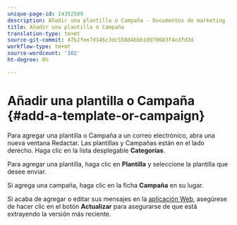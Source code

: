 ```yaml
---
unique-page-id: 14352589
description: Añadir una plantilla o Campaña - Documentos de marketing - Documentación del producto
title: Añadir una plantilla o Campaña
translation-type: tm+mt
source-git-commit: 47b2fee7d146c3dc558d4bbb10070683f4cdfd3d
workflow-type: tm+mt
source-wordcount: '102'
ht-degree: 0%

---
```



# Añadir una plantilla o Campaña {#add-a-template-or-campaign}

Para agregar una plantilla o Campaña a un correo electrónico, abra una nueva ventana Redactar. Las plantillas y Campañas están en el lado derecho. Haga clic en la lista desplegable **Categorías**.

Para agregar una plantilla, haga clic en **Plantilla** y seleccione la plantilla que desee enviar.

Si agrega una campaña, haga clic en la ficha **Campaña** en su lugar.

Si acaba de agregar o editar sus mensajes en la [aplicación Web](http://toutapp.com/login), asegúrese de hacer clic en el botón **Actualizar** para asegurarse de que está extrayendo la versión más reciente.
